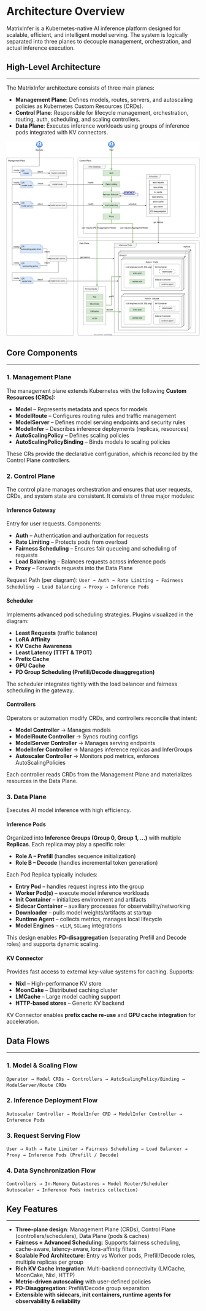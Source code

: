 # Architecture Overview

MatrixInfer is a Kubernetes-native AI inference platform designed for scalable, efficient, and intelligent model serving.
The system is logically separated into three planes to decouple management, orchestration, and actual inference execution.

## High-Level Architecture

---

The MatrixInfer architecture consists of three main planes:

- **Management Plane**: Defines models, routes, servers, and autoscaling policies as Kubernetes Custom Resources (CRDs).
- **Control Plane**: Responsible for lifecycle management, orchestration, routing, auth, scheduling, and scaling controllers.
- **Data Plane**: Executes inference workloads using groups of inference pods integrated with KV connectors.

![architecture_overview.svg](../../static/img/diagrams/architecture/architecture_overview.svg)


## Core Components

---

### 1. Management Plane

The management plane extends Kubernetes with the following **Custom Resources (CRDs):**

- **Model** – Represents metadata and specs for models
- **ModelRoute** – Configures routing rules and traffic management
- **ModelServer** – Defines model serving endpoints and security rules
- **ModelInfer** – Describes inference deployments (replicas, resources)
- **AutoScalingPolicy** – Defines scaling policies
- **AutoScalingPolicyBinding** – Binds models to scaling policies

These CRs provide the declarative configuration, which is reconciled by the Control Plane controllers.


### 2. Control Plane

The control plane manages orchestration and ensures that user requests, CRDs, and system state are consistent.
It consists of three major modules:

#### **Inference Gateway**

Entry for user requests. Components:

- **Auth** – Authentication and authorization for requests
- **Rate Limiting** – Protects pods from overload
- **Fairness Scheduling** – Ensures fair queueing and scheduling of requests
- **Load Balancing** – Balances requests across inference pods
- **Proxy** – Forwards requests into the Data Plane

Request Path (per diagram):
`User → Auth → Rate Limiting → Fairness Scheduling → Load Balancing → Proxy → Inference Pods`

#### **Scheduler**

Implements advanced pod scheduling strategies. Plugins visualized in the diagram:

- **Least Requests** (traffic balance)
- **LoRA Affinity**
- **KV Cache Awareness**
- **Least Latency (TTFT & TPOT)**
- **Prefix Cache**
- **GPU Cache**
- **PD Group Scheduling (Prefill/Decode disaggregation)**

The scheduler integrates tightly with the load balancer and fairness scheduling in the gateway.

#### **Controllers**

Operators or automation modify CRDs, and controllers reconcile that intent:

- **Model Controller** → Manages models
- **ModelRoute Controller** → Syncs routing configs
- **ModelServer Controller** → Manages serving endpoints
- **ModelInfer Controller** → Manages inference replicas and InferGroups
- **Autoscaler Controller** → Monitors pod metrics, enforces AutoScalingPolicies

Each controller reads CRDs from the Management Plane and materializes resources in the Data Plane.


### 3. Data Plane

Executes AI model inference with high efficiency.

#### **Inference Pods**

Organized into **Inference Groups (Group 0, Group 1, …)** with multiple **Replicas**. Each replica may play a specific role:

- **Role A – Prefill** (handles sequence initialization)
- **Role B – Decode** (handles incremental token generation)

Each Pod Replica typically includes:

- **Entry Pod** – handles request ingress into the group
- **Worker Pod(s)** – execute model inference workloads
- **Init Container** – initializes environment and artifacts
- **Sidecar Container** – auxiliary processes for observability/networking
- **Downloader** – pulls model weights/artifacts at startup
- **Runtime Agent** – collects metrics, manages local lifecycle
- **Model Engines** – `vLLM`, `SGLang` integrations

This design enables **PD-disaggregation** (separating Prefill and Decode roles) and supports dynamic scaling.

#### **KV Connector**

Provides fast access to external key-value systems for caching. Supports:

- **Nixl** – High-performance KV store
- **MoonCake** – Distributed caching cluster
- **LMCache** – Large model caching support
- **HTTP-based stores** – Generic KV backend

KV Connector enables **prefix cache re-use** and **GPU cache integration** for acceleration.


## Data Flows

---

### 1. Model & Scaling Flow

```
Operator → Model CRDs → Controllers → AutoScalingPolicy/Binding → ModelServer/Route CRDs
```

### 2. Inference Deployment Flow

```
Autoscaler Controller → ModelInfer CRD → ModelInfer Controller → Inference Pods
```

### 3. Request Serving Flow

```
User → Auth → Rate Limiter → Fairness Scheduling → Load Balancer → Proxy → Inference Pods (Prefill / Decode)
```

### 4. Data Synchronization Flow

```
Controllers → In-Memory Datastores ← Model Router/Scheduler
Autoscaler → Inference Pods (metrics collection)
```


## Key Features

---

- **Three-plane design**: Management Plane (CRDs), Control Plane (controllers/schedulers), Data Plane (pods & caches)
- **Fairness + Advanced Scheduling**: Supports fairness scheduling, cache-aware, latency-aware, lora-affinity filters
- **Scalable Pod Architecture**: Entry vs Worker pods, Prefill/Decode roles, multiple replicas per group
- **Rich KV Cache Integration**: Multi-backend connectivity (LMCache, MoonCake, Nixl, HTTP)
- **Metric-driven autoscaling** with user-defined policies
- **PD-Disaggregation**: Prefill/Decode group separation
- **Extensible with sidecars, init containers, runtime agents for observability & reliability**
